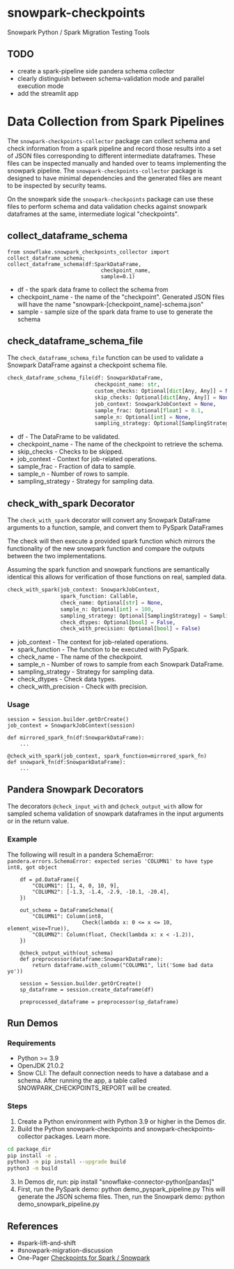 # snowpark-checkpoints

Snowpark Python / Spark Migration Testing Tools

## TODO

- create a spark-pipeline side pandera schema collector
- clearly distinguish between schema-validation mode and parallel execution mode
- add the streamlit app

# Data Collection from Spark Pipelines

The `snowpark-checkpoints-collector` package can collect
schema and check information from a spark pipeline and
record those results into a set of JSON files corresponding to different intermediate dataframes. These files can be inspected manually
and handed over to teams implementing the snowpark pipeline. The `snowpark-checkpoints-collector` package is designed to have minimal
dependencies and the generated files are meant to be inspected by security
teams.

On the snowpark side the `snowpark-checkpoints` package can use these files to perform schema and data validation checks against snowpark dataframes at the same, intermediate logical "checkpoints".

## collect_dataframe_schema

```
from snowflake.snowpark_checkpoints_collector import collect_dataframe_schema;
collect_dataframe_schema(df:SparkDataFrame,
                              checkpoint_name,
                              sample=0.1)
```

- df - the spark data frame to collect the schema from
- checkpoint_name - the name of the "checkpoint". Generated JSON files
  will have the name "snowpark-[checkpoint_name]-schema.json"
- sample - sample size of the spark data frame to use to generate the schema

## check_dataframe_schema_file

The `check_dataframe_schema_file` function can be used to validate a Snowpark DataFrame against a checkpoint schema file.

```python
check_dataframe_schema_file(df: SnowparkDataFrame,
                            checkpoint_name: str,
                            custom_checks: Optional[dict[Any, Any]] = None,
                            skip_checks: Optional[dict[Any, Any]] = None,
                            job_context: SnowparkJobContext = None,
                            sample_frac: Optional[float] = 0.1,
                            sample_n: Optional[int] = None,
                            sampling_strategy: Optional[SamplingStrategy] = SamplingStrategy.RANDOM_SAMPLE)
```

- df - The DataFrame to be validated.
- checkpoint_name - The name of the checkpoint to retrieve the schema.
- skip_checks - Checks to be skipped.
- job_context - Context for job-related operations.
- sample_frac - Fraction of data to sample.
- sample_n - Number of rows to sample.
- sampling_strategy - Strategy for sampling data.

## check_with_spark Decorator

The `check_with_spark` decorator will convert any Snowpark DataFrame
arguments to a function, sample, and convert them to PySpark DataFrames

The check will then execute a provided spark function which mirrors the
functionality of the new snowpark function and compare the outputs
between the two implementations.

Assuming the spark function and snowpark functions are semantically
identical this allows for verification of those functions on real,
sampled data.

```python
check_with_spark(job_context: SnowparkJobContext,
                 spark_function: Callable,
                 check_name: Optional[str] = None,
                 sample_n: Optional[int] = 100,
                 sampling_strategy: Optional[SamplingStrategy] = SamplingStrategy.RANDOM_SAMPLE,
                 check_dtypes: Optional[bool] = False,
                 check_with_precision: Optional[bool] = False)

```

- job_context - The context for job-related operations.
- spark_function - The function to be executed with PySpark.
- check_name - The name of the checkpoint.
- sample_n - Number of rows to sample from each Snowpark DataFrame.
- sampling_strategy - Strategy for sampling data.
- check_dtypes - Check data types.
- check_with_precision - Check with precision.

### Usage

```
session = Session.builder.getOrCreate()
job_context = SnowparkJobContext(session)

def mirrored_spark_fn(df:SnowparkDataFrame):
    ...

@check_with_spark(job_context, spark_function=mirrored_spark_fn)
def snowpark_fn(df:SnowparkDataFrame):
    ...
```

## Pandera Snowpark Decorators

The decorators `@check_input_with` and `@check_output_with` allow
for sampled schema validation of snowpark dataframes in the input arguments or
in the return value.

### Example

The following will result in a pandera SchemaError:
`pandera.errors.SchemaError: expected series 'COLUMN1' to have type int8, got object`

```
    df = pd.DataFrame({
        "COLUMN1": [1, 4, 0, 10, 9],
        "COLUMN2": [-1.3, -1.4, -2.9, -10.1, -20.4],
    })

    out_schema = DataFrameSchema({
        "COLUMN1": Column(int8,
                        Check(lambda x: 0 <= x <= 10, element_wise=True)),
        "COLUMN2": Column(float, Check(lambda x: x < -1.2)),
    })

    @check_output_with(out_schema)
    def preprocessor(dataframe:SnowparkDataFrame):
        return dataframe.with_column("COLUMN1", lit('Some bad data yo'))

    session = Session.builder.getOrCreate()
    sp_dataframe = session.create_dataframe(df)

    preprocessed_dataframe = preprocessor(sp_dataframe)
```

## Run Demos

### Requirements

- Python >= 3.9
- OpenJDK 21.0.2
- Snow CLI: The default connection needs to have a database and a schema. After running the app, a table called SNOWPARK_CHECKPOINTS_REPORT will be created.

### Steps

1. Create a Python environment with Python 3.9 or higher in the Demos dir.
2. Build the Python snowpark-checkpoints and snowpark-checkpoints-collector packages. Learn more.

```cmd
cd package_dir
pip install -e .
python3 -m pip install --upgrade build
python3 -m build
```

3. In Demos dir, run:
   pip install "snowflake-connector-python[pandas]"
4. First, run the PySpark demo:
   python demo_pyspark_pipeline.py
   This will generate the JSON schema files. Then, run the Snowpark demo:
   python demo_snowpark_pipeline.py

## References

- #spark-lift-and-shift
- #snowpark-migration-discussion
- One-Pager [Checkpoints for Spark / Snowpark](https://docs.google.com/document/d/1obeiwm2qjIA2CCCjP_2U4gaZ6wXe0NkJoLIyMFAhnOM/edit)
